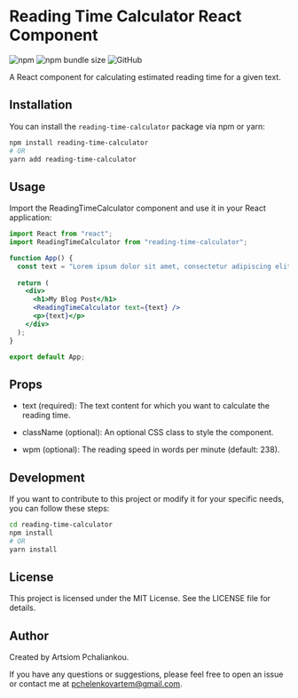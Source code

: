# Reading Time Calculator React Component

![npm](https://img.shields.io/npm/v/reading-time-calculator)
![npm bundle size](https://img.shields.io/bundlephobia/min/reading-time-calculator)
![GitHub](https://img.shields.io/github/license/yourusername/reading-time-calculator)

A React component for calculating estimated reading time for a given text.

## Installation

You can install the `reading-time-calculator` package via npm or yarn:

```bash
npm install reading-time-calculator
# OR
yarn add reading-time-calculator
```

## Usage

Import the ReadingTimeCalculator component and use it in your React application:

```jsx
import React from "react";
import ReadingTimeCalculator from "reading-time-calculator";

function App() {
  const text = "Lorem ipsum dolor sit amet, consectetur adipiscing elit...";
  
  return (
    <div>
      <h1>My Blog Post</h1>
      <ReadingTimeCalculator text={text} />
      <p>{text}</p>
    </div>
  );
}

export default App;
```

## Props

* text (required): The text content for which you want to calculate the reading time.

* className (optional): An optional CSS class to style the component.

* wpm (optional): The reading speed in words per minute (default: 238).

## Development

If you want to contribute to this project or modify it for your specific needs, you can follow these steps:
```bash
cd reading-time-calculator
npm install
# OR
yarn install
```

## License
This project is licensed under the MIT License. See the LICENSE file for details.


## Author
Created by Artsiom Pchaliankou.

If you have any questions or suggestions, please feel free to open an issue or contact me at pchelenkovartem@gmail.com.
